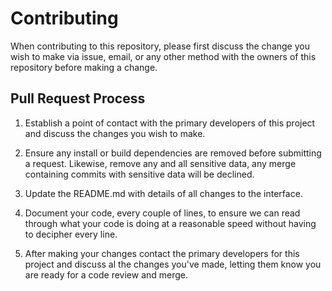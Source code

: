 # Contributing

When contributing to this repository, please first discuss the change you wish to make via issue, email, or any other method with the owners of this repository before making a change.

## Pull Request Process

1. Establish a point of contact with the primary developers of this project and discuss the changes you wish to make.

2. Ensure any install or build dependencies are removed before submitting a request. Likewise, remove any and all sensitive data, any merge containing commits with sensitive data will be declined.

3. Update the README.md with details of all changes to the interface.

4. Document your code, every couple of lines, to ensure we can read through what your code is doing at a reasonable speed without having to decipher every line.

5. After making your changes contact the primary developers for this project and discuss al the changes you've made, letting them know you are ready for a code review and merge.